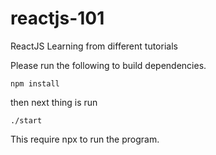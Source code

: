 # reactjs-101
ReactJS Learning from different tutorials


Please run the following to build dependencies. 

```npm install ```

then next thing is run 

`./start`


This require npx to run the program.